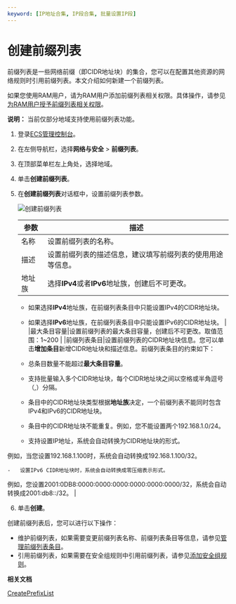 ```yaml
---
keyword: [IP地址合集, IP段合集, 批量设置IP段]
---
```


# 创建前缀列表

前缀列表是一些网络前缀（即CIDR地址块）的集合，您可以在配置其他资源的网络规则时引用前缀列表。本文介绍如何新建一个前缀列表。

如果您使用RAM用户，请为RAM用户添加前缀列表相关权限。具体操作，请参见[为RAM用户授予前缀列表相关权限](/intl.zh-CN/网络/前缀列表/为RAM用户授予前缀列表相关权限.md)。

**说明：** 当前仅部分地域支持使用前缀列表功能。

1.  登录[ECS管理控制台](https://ecs.console.aliyun.com)。

2.  在左侧导航栏，选择**网络与安全** \> **前缀列表**。

3.  在顶部菜单栏左上角处，选择地域。

4.  单击**创建前缀列表**。

5.  在**创建前缀列表**对话框中，设置前缀列表参数。

    ![创建前缀列表](https://static-aliyun-doc.oss-accelerate.aliyuncs.com/assets/img/zh-CN/9677125261/p243111.png)

    |参数|描述|
    |--|--|
    |名称|设置前缀列表的名称。|
    |描述|设置前缀列表的描述信息，建议填写前缀列表的使用用途等信息。|
    |地址族|选择**IPv4**或者**IPv6**地址族，创建后不可更改。

    -   如果选择**IPv4**地址族，在前缀列表条目中只能设置IPv4的CIDR地址块。
    -   如果选择**IPv6**地址族，在前缀列表条目中只能设置IPv6的CIDR地址块。 |
    |最大条目容量|设置前缀列表的最大条目容量，创建后不可更改。取值范围：1~200 |
    |前缀列表条目|设置前缀列表的CIDR地址块信息。您可以单击**增加条目**新增CIDR地址块和描述信息。前缀列表条目的约束如下：

    -   总条目数量不能超过**最大条目容量**。
    -   支持批量输入多个CIDR地址块，每个CIDR地址块之间以空格或半角逗号（,）分隔。
    -   条目中的CIDR地址块类型根据**地址族**决定，一个前缀列表不能同时包含IPv4和IPv6的CIDR地址块。
    -   条目中的CIDR地址块不能重复。例如，您不能设置两个192.168.1.0/24。
    -   支持设置IP地址，系统会自动转换为CIDR地址块的形式。

例如，当您设置192.168.1.100时，系统会自动转换成192.168.1.100/32。

    -   设置IPv6 CIDR地址块时，系统会自动转换成零压缩表示形式。

例如，您设置2001:0DB8:0000:0000:0000:0000:0000:0000/32，系统会自动转换成2001:db8::/32。 |

6.  单击**创建**。


创建前缀列表后，您可以进行以下操作：

-   维护前缀列表，如果需要变更前缀列表名称、前缀列表条目等信息，请参见[管理前缀列表条目](/intl.zh-CN/网络/前缀列表/管理前缀列表条目.md)。
-   引用前缀列表，如果需要在安全组规则中引用前缀列表，请参见[添加安全组规则](/intl.zh-CN/安全/安全组/添加安全组规则.md)。

**相关文档**  


[CreatePrefixList](/intl.zh-CN/API参考/前缀列表/CreatePrefixList.md)

